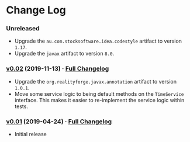 # Change Log

### Unreleased

* Upgrade the `au.com.stocksoftware.idea.codestyle` artifact to version `1.17`.
* Upgrade the `javax` artifact to version `8.0`.

### [v0.02](https://github.com/realityforge/timeservice/tree/v0.02) (2019-11-13) · [Full Changelog](https://github.com/realityforge/timeservice/compare/v0.01...v0.02)

* Upgrade the `org.realityforge.javax.annotation` artifact to version `1.0.1`.
* Move some service logic to being default methods on the `TimeService` interface. This makes it easier to re-implement the service logic within tests.

### [v0.01](https://github.com/realityforge/timeservice/tree/v0.01) (2019-04-24) · [Full Changelog](https://github.com/realityforge/timeservice/compare/c97326165a2eaacc2610d8a11c03a9ba01f24ecd...v0.01)

* Initial release
